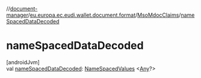 //[document-manager](../../../index.md)/[eu.europa.ec.eudi.wallet.document.format](../index.md)/[MsoMdocClaims](index.md)/[nameSpacedDataDecoded](name-spaced-data-decoded.md)

# nameSpacedDataDecoded

[androidJvm]\
val [nameSpacedDataDecoded](name-spaced-data-decoded.md): [NameSpacedValues](../../eu.europa.ec.eudi.wallet.document/-name-spaced-values/index.md)
&lt;[Any](https://kotlinlang.org/api/latest/jvm/stdlib/kotlin/-any/index.html)?&gt;
